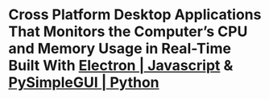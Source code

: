 # Cross Platform Desktop Applications That Monitors the Computer’s CPU and Memory Usage in Real-Time Built With [Electron | Javascript](https://www.electronjs.org/) & [PySimpleGUI | Python](https://www.pysimplegui.org/)
